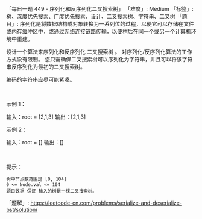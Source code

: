 「每日一题 449 - 序列化和反序列化二叉搜索树」
「难度」: Medium
「标签」: 树、深度优先搜索、广度优先搜索、设计、二叉搜索树、字符串、二叉树
「题目」: 序列化是将数据结构或对象转换为一系列位的过程，以便它可以存储在文件或内存缓冲区中，或通过网络连接链路传输，以便稍后在同一个或另一个计算机环境中重建。

设计一个算法来序列化和反序列化 二叉搜索树 。 对序列化/反序列化算法的工作方式没有限制。 您只需确保二叉搜索树可以序列化为字符串，并且可以将该字符串反序列化为最初的二叉搜索树。

编码的字符串应尽可能紧凑。

 

示例 1：

输入：root = [2,1,3]
输出：[2,1,3]


示例 2：

输入：root = []
输出：[]


 

提示：


	树中节点数范围是 [0, 104]
	0 <= Node.val <= 104
	题目数据 保证 输入的树是一棵二叉搜索树。



「题解」: https://leetcode-cn.com/problems/serialize-and-deserialize-bst/solution/